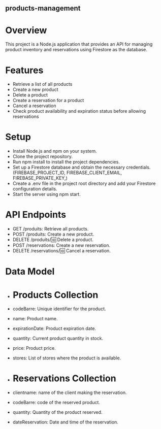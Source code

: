 ## products-management

# Overview

This project is a Node.js application that provides an API for managing product inventory and reservations using Firestore as the database.

# Features

- Retrieve a list of all products
- Create a new product
- Delete a product
- Create a reservation for a product
- Cancel a reservation
- Check product availability and expiration status before allowing reservations

# Setup

- Install Node.js and npm on your system.
- Clone the project repository.
- Run npm install to install the project dependencies.
- Set up a Firestore database and obtain the necessary credentials. (FIREBASE_PROJECT_ID, FIREBASE_CLIENT_EMAIL, FIREBASE_PRIVATE_KEY,)
- Create a .env file in the project root directory and add your Firestore configuration details.
- Start the server using npm start.

# API Endpoints

- GET /produits: Retrieve all products.
- POST /produits: Create a new product.
- DELETE /produits/:id: Delete a product.
- POST /reservations: Create a new reservation.
- DELETE /reservations/:id: Cancel a reservation.

# Data Model

- # Products Collection
- codeBarre: Unique identifier for the product.
- name: Product name.
- expirationDate: Product expiration date.
- quantity: Current product quantity in stock.
- price: Product price.
- stores: List of stores where the product is available.

- # Reservations Collection
- clientname: name of the client making the reservation.
- codeBarre: code of the reserved product.
- quantity: Quantity of the product reserved.
- dateReservation: Date and time of the reservation.